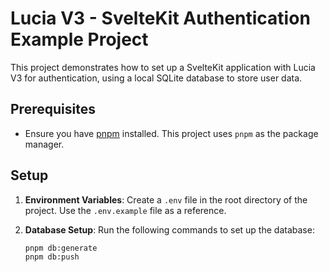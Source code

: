 # Lucia V3 - SvelteKit Authentication Example Project

This project demonstrates how to set up a SvelteKit application with Lucia V3 for authentication, using a local SQLite database to store user data.

## Prerequisites

- Ensure you have [pnpm](https://pnpm.io/) installed. This project uses `pnpm` as the package manager.

## Setup

1. **Environment Variables**: Create a `.env` file in the root directory of the project. Use the `.env.example` file as a reference.

2. **Database Setup**: Run the following commands to set up the database:

   ```zsh
   pnpm db:generate
   pnpm db:push
   ```
